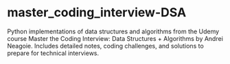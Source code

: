 # master_coding_interview-DSA
Python implementations of data structures and algorithms from the Udemy course Master the Coding Interview: Data Structures + Algorithms by Andrei Neagoie. Includes detailed notes, coding challenges, and solutions to prepare for technical interviews.
